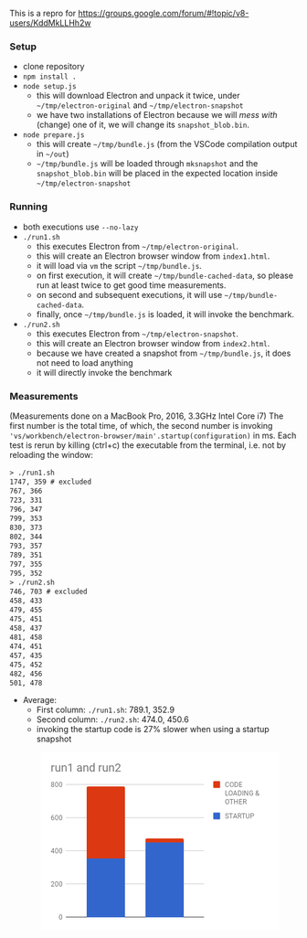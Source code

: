 This is a repro for https://groups.google.com/forum/#!topic/v8-users/KddMkLLHh2w

### Setup
* clone repository
* `npm install .`
* `node setup.js`
  * this will download Electron and unpack it twice, under `~/tmp/electron-original` and `~/tmp/electron-snapshot`
  * we have two installations of Electron because we will *mess with* (change) one of it, we will change its `snapshot_blob.bin`.
* `node prepare.js`
  * this will create `~/tmp/bundle.js` (from the VSCode compilation output in `~/out`)
  * `~/tmp/bundle.js` will be loaded through `mksnapshot` and the `snapshot_blob.bin` will be placed in the expected location inside `~/tmp/electron-snapshot`

### Running
* both executions use `--no-lazy`
* `./run1.sh`
  * this executes Electron from `~/tmp/electron-original`.
  * this will create an Electron browser window from `index1.html`.
  * it will load via `vm` the script `~/tmp/bundle.js`.
  * on first execution, it will create `~/tmp/bundle-cached-data`, so please run at least twice to get good time measurements.
  * on second and subsequent executions, it will use `~/tmp/bundle-cached-data`.
  * finally, once `~/tmp/bundle.js` is loaded, it will invoke the benchmark.
* `./run2.sh`
  * this executes Electron from `~/tmp/electron-snapshot`.
  * this will create an Electron browser window from `index2.html`.
  * because we have created a snapshot from `~/tmp/bundle.js`, it does not need to load anything
  * it will directly invoke the benchmark

### Measurements
(Measurements done on a MacBook Pro, 2016, 3.3GHz Intel Core i7)
The first number is the total time, of which, the second number is invoking `'vs/workbench/electron-browser/main'.startup(configuration)` in ms. Each test is rerun by killing (ctrl+c) the executable from the terminal, i.e. not by reloading the window:
```
> ./run1.sh
1747, 359 # excluded
767, 366
723, 331
796, 347
799, 353
830, 373
802, 344
793, 357
789, 351
797, 355
795, 352
> ./run2.sh
746, 703 # excluded
458, 433
479, 455
475, 451
458, 437
481, 458
474, 451
457, 435
475, 452
482, 456
501, 478
```

* Average:
  * First column: `./run1.sh`: 789.1, 352.9
  * Second column: `./run2.sh`: 474.0, 450.6
  * invoking the startup code is 27% slower when using a startup snapshot
  <p align="center">
    <img alt="Chart" src="./chart2.png">
  </p>

